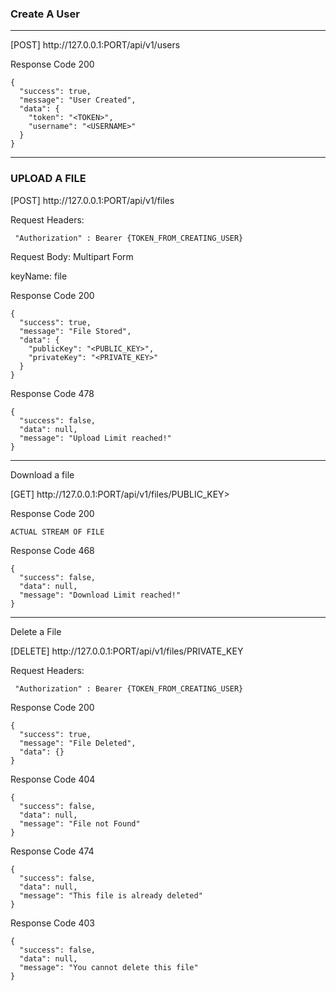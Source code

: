 ### Create A User

---

<p>[POST] http://127.0.0.1:PORT/api/v1/users</p>
<p>Response Code 200</p>

```
{
  "success": true,
  "message": "User Created",
  "data": {
    "token": "<TOKEN>",
    "username": "<USERNAME>"
  }
}
```

---

### UPLOAD A FILE

<p>[POST] http://127.0.0.1:PORT/api/v1/files</p>
<p>Request Headers:</p>

```
 "Authorization" : Bearer {TOKEN_FROM_CREATING_USER}
```

<p>Request Body: Multipart Form</p>
<p>keyName: file</p>
<p>Response Code 200</p>

```
{
  "success": true,
  "message": "File Stored",
  "data": {
    "publicKey": "<PUBLIC_KEY>",
    "privateKey": "<PRIVATE_KEY>"
  }
}
```

<p>Response Code 478</p>  
  
```
{
  "success": false,
  "data": null,
  "message": "Upload Limit reached!"
}
```
----

Download a file

<p> [GET] http://127.0.0.1:PORT/api/v1/files/PUBLIC_KEY></p>
<p>Response Code 200</p>

```
ACTUAL STREAM OF FILE
```

<p>Response Code 468</p>

```
{
  "success": false,
  "data": null,
  "message": "Download Limit reached!"
}
```

---

Delete a File

<p>[DELETE] http://127.0.0.1:PORT/api/v1/files/PRIVATE_KEY</p>
<p>Request Headers:</p>

```
 "Authorization" : Bearer {TOKEN_FROM_CREATING_USER}
```

<p>Response Code 200</p>

```
{
  "success": true,
  "message": "File Deleted",
  "data": {}
}
```

<p>Response Code 404</p>

```
{
  "success": false,
  "data": null,
  "message": "File not Found"
}
```

<p>Response Code 474</p>

```
{
  "success": false,
  "data": null,
  "message": "This file is already deleted"
}
```

<p>Response Code 403</p>

```
{
  "success": false,
  "data": null,
  "message": "You cannot delete this file"
}
```
